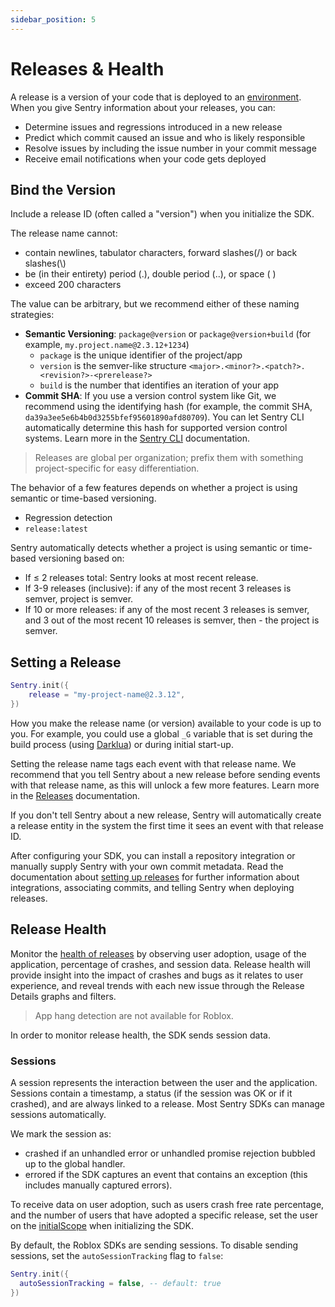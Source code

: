 ```yaml
---
sidebar_position: 5
---
```


# Releases & Health

A release is a version of your code that is deployed to an [environment](/docs/configuration//environments.md). When
you give Sentry information about your releases, you can:

- Determine issues and regressions introduced in a new release
- Predict which commit caused an issue and who is likely responsible
- Resolve issues by including the issue number in your commit message
- Receive email notifications when your code gets deployed

## Bind the Version

Include a release ID (often called a "version") when you initialize the SDK.

The release name cannot:

- contain newlines, tabulator characters, forward slashes(/) or back slashes(\\)
- be (in their entirety) period (.), double period (..), or space ( )
- exceed 200 characters

The value can be arbitrary, but we recommend either of these naming strategies:

- **Semantic Versioning**: `package@version` or `package@version+build` (for example, `my.project.name@2.3.12+1234`)
  - `package` is the unique identifier of the project/app
  - `version` is the semver-like structure `<major>.<minor?>.<patch?>.<revision?>-<prerelease?>`
  - `build` is the number that identifies an iteration of your app
- **Commit SHA**: If you use a version control system like Git, we recommend using the identifying hash (for example,
  the commit SHA, `da39a3ee5e6b4b0d3255bfef95601890afd80709`). You can let Sentry CLI automatically determine this hash
  for supported version control systems. Learn more in the [Sentry CLI](https://docs.sentry.io/product/cli/releases/#creating-releases) documentation.

> Releases are global per organization; prefix them with something project-specific for easy differentiation.

The behavior of a few features depends on whether a project is using semantic or time-based versioning.

- Regression detection
- `release:latest`

Sentry automatically detects whether a project is using semantic or time-based versioning based on:

- If ≤ 2 releases total: Sentry looks at most recent release.
- If 3-9 releases (inclusive): if any of the most recent 3 releases is semver, project is semver.
- If 10 or more releases: if any of the most recent 3 releases is semver, and 3 out of the most recent 10 releases is
  semver, then - the project is semver.

## Setting a Release

```lua
Sentry.init({
    release = "my-project-name@2.3.12",
})
```

How you make the release name (or version) available to your code is up to you. For example, you could use a global `_G`
variable that is set during the build process (using [Darklua](https://darklua.com)) or during initial start-up.

Setting the release name tags each event with that release name. We recommend that you tell Sentry about a new release
before sending events with that release name, as this will unlock a few more features. Learn more in the
[Releases](https://docs.sentry.io/product/releases/) documentation.

If you don't tell Sentry about a new release, Sentry will automatically create a release entity in the system the first
time it sees an event with that release ID.

After configuring your SDK, you can install a repository integration or manually supply Sentry with your own commit
metadata. Read the documentation about [setting up releases](https://docs.sentry.io/product/releases/setup/) for further
information about integrations, associating commits, and telling Sentry when deploying releases.

## Release Health

Monitor the [health of releases](https://docs.sentry.io/product/releases/health/) by observing user adoption, usage of
the application, percentage of crashes, and session data. Release health will provide insight into the impact of crashes
and bugs as it relates to user experience, and reveal trends with each new issue through the Release Details graphs and
filters.

> App hang detection are not available for Roblox.

In order to monitor release health, the SDK sends session data.

### Sessions

A session represents the interaction between the user and the application. Sessions contain a timestamp, a status
(if the session was OK or if it crashed), and are always linked to a release. Most Sentry SDKs can manage sessions
automatically.

We mark the session as:

- crashed if an unhandled error or unhandled promise rejection bubbled up to the global handler.
- errored if the SDK captures an event that contains an exception (this includes manually captured errors).

To receive data on user adoption, such as users crash free rate percentage, and the number of users that have adopted a specific release, set the user on the [initialScope](/docs/configuration/options#initialscope) when initializing the SDK.

By default, the Roblox SDKs are sending sessions. To disable sending sessions, set the `autoSessionTracking` flag to
`false`:

```lua
Sentry.init({
  autoSessionTracking = false, -- default: true
})
```

